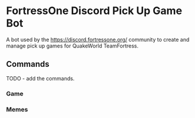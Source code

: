 # FortressOne Discord Pick Up Game Bot

A bot used by the https://discord.fortressone.org/ community to create and manage pick up games for QuakeWorld TeamFortress.

## Commands

TODO - add the commands.

### Game

### Memes
